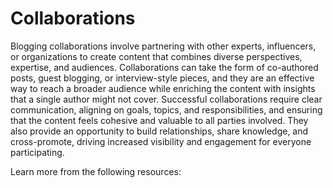 # Collaborations

Blogging collaborations involve partnering with other experts, influencers, or organizations to create content that combines diverse perspectives, expertise, and audiences. Collaborations can take the form of co-authored posts, guest blogging, or interview-style pieces, and they are an effective way to reach a broader audience while enriching the content with insights that a single author might not cover. Successful collaborations require clear communication, aligning on goals, topics, and responsibilities, and ensuring that the content feels cohesive and valuable to all parties involved. They also provide an opportunity to build relationships, share knowledge, and cross-promote, driving increased visibility and engagement for everyone participating.

Learn more from the following resources:

